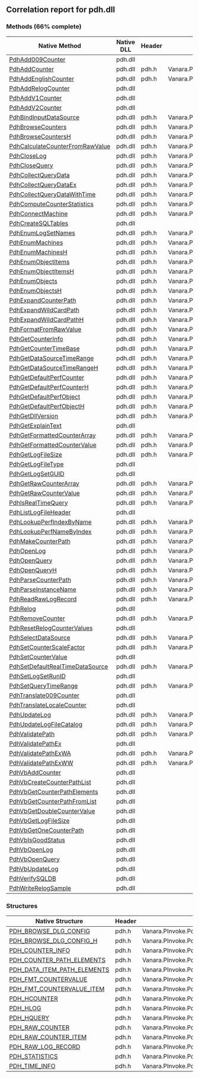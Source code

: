 ## Correlation report for pdh.dll  
### Methods (66% complete)  
Native Method | Native DLL | Header | Managed Method  
--- | --- | --- | ---  
[PdhAdd009Counter](https://www.google.com/search?num=5&q=PdhAdd009CounterA+site%3Amicrosoft.com) | pdh.dll |  |   
[PdhAddCounter](http://msdn2.microsoft.com/en-us/library/b8b9a332-ce28-46d4-92e2-91f9f6c24da5) | pdh.dll | pdh.h | Vanara.PInvoke.Pdh.PdhAddCounter  
[PdhAddEnglishCounter](http://msdn2.microsoft.com/en-us/library/6a94b40d-0105-4358-93e1-dae603a35cc4) | pdh.dll | pdh.h | Vanara.PInvoke.Pdh.PdhAddEnglishCounter  
[PdhAddRelogCounter](https://www.google.com/search?num=5&q=PdhAddRelogCounter+site%3Amicrosoft.com) | pdh.dll |  |   
[PdhAddV1Counter](https://www.google.com/search?num=5&q=PdhAddV1Counter+site%3Amicrosoft.com) | pdh.dll |  |   
[PdhAddV2Counter](https://www.google.com/search?num=5&q=PdhAddV2Counter+site%3Amicrosoft.com) | pdh.dll |  |   
[PdhBindInputDataSource](http://msdn2.microsoft.com/en-us/library/eaed9b28-eb09-4123-9317-5d3d50e2d77a) | pdh.dll | pdh.h | Vanara.PInvoke.Pdh.PdhBindInputDataSource  
[PdhBrowseCounters](http://msdn2.microsoft.com/en-us/library/4e9e4b20-a573-4f6d-97e8-63bcc675032b) | pdh.dll | pdh.h | Vanara.PInvoke.Pdh.PdhBrowseCounters  
[PdhBrowseCountersH](http://msdn2.microsoft.com/en-us/library/ab835bf8-1adc-463f-99c3-654a328af98a) | pdh.dll | pdh.h | Vanara.PInvoke.Pdh.PdhBrowseCountersH  
[PdhCalculateCounterFromRawValue](http://msdn2.microsoft.com/en-us/library/fd50b1fd-29b7-49a8-bbcc-4d7f0cbd7079) | pdh.dll | pdh.h | Vanara.PInvoke.Pdh.PdhCalculateCounterFromRawValue  
[PdhCloseLog](http://msdn2.microsoft.com/en-us/library/74039bdf-d1b5-41ba-aa4e-4779ce0dd02a) | pdh.dll | pdh.h | Vanara.PInvoke.Pdh.PdhCloseLog  
[PdhCloseQuery](http://msdn2.microsoft.com/en-us/library/af0fb9f4-3999-48fa-88d7-aa59b5caed75) | pdh.dll | pdh.h | Vanara.PInvoke.Pdh.PdhCloseQuery  
[PdhCollectQueryData](http://msdn2.microsoft.com/en-us/library/1d83325b-8deb-4731-9df4-6201da292cdc) | pdh.dll | pdh.h | Vanara.PInvoke.Pdh.PdhCollectQueryData  
[PdhCollectQueryDataEx](http://msdn2.microsoft.com/en-us/library/3fa1d193-03d0-44d8-a32b-b7754594d0ca) | pdh.dll | pdh.h | Vanara.PInvoke.Pdh.PdhCollectQueryDataEx  
[PdhCollectQueryDataWithTime](http://msdn2.microsoft.com/en-us/library/2c47c690-0748-4ed4-a138-894d45c72581) | pdh.dll | pdh.h | Vanara.PInvoke.Pdh.PdhCollectQueryDataWithTime  
[PdhComputeCounterStatistics](http://msdn2.microsoft.com/en-us/library/a986ae6c-88ee-4a03-9077-3d286157b9d1) | pdh.dll | pdh.h | Vanara.PInvoke.Pdh.PdhComputeCounterStatistics  
[PdhConnectMachine](http://msdn2.microsoft.com/en-us/library/8f8b4651-b550-4b34-bb2f-d2497c56b572) | pdh.dll | pdh.h | Vanara.PInvoke.Pdh.PdhConnectMachine  
[PdhCreateSQLTables](https://www.google.com/search?num=5&q=PdhCreateSQLTablesA+site%3Amicrosoft.com) | pdh.dll |  |   
[PdhEnumLogSetNames](http://msdn2.microsoft.com/en-us/library/c74cc8a6-915b-40ed-a88b-bc2147215d52) | pdh.dll | pdh.h | Vanara.PInvoke.Pdh.PdhEnumLogSetNames  
[PdhEnumMachines](http://msdn2.microsoft.com/en-us/library/77584d3b-3ba5-4288-b730-be2458f4fc1c) | pdh.dll | pdh.h | Vanara.PInvoke.Pdh.PdhEnumMachines  
[PdhEnumMachinesH](http://msdn2.microsoft.com/en-us/library/7e8dc113-76a7-4a7a-bbad-1a4387831501) | pdh.dll | pdh.h | Vanara.PInvoke.Pdh.PdhEnumMachinesH  
[PdhEnumObjectItems](http://msdn2.microsoft.com/en-us/library/b3efdd31-44e6-47ff-bd0e-d31451c32818) | pdh.dll | pdh.h | Vanara.PInvoke.Pdh.PdhEnumObjectItems  
[PdhEnumObjectItemsH](http://msdn2.microsoft.com/en-us/library/2cea7d0a-cea2-4fee-a087-37663de254e9) | pdh.dll | pdh.h | Vanara.PInvoke.Pdh.PdhEnumObjectItemsH  
[PdhEnumObjects](http://msdn2.microsoft.com/en-us/library/dfa4b10f-5134-4620-a6b0-0fa2c13a33ec) | pdh.dll | pdh.h | Vanara.PInvoke.Pdh.PdhEnumObjects  
[PdhEnumObjectsH](http://msdn2.microsoft.com/en-us/library/8f68a7a8-cc56-4f7f-a86f-4b439738808d) | pdh.dll | pdh.h | Vanara.PInvoke.Pdh.PdhEnumObjectsH  
[PdhExpandCounterPath](http://msdn2.microsoft.com/en-us/library/d90954ab-ec2f-42fd-90b7-66f59f3d1115) | pdh.dll | pdh.h | Vanara.PInvoke.Pdh.PdhExpandCounterPath  
[PdhExpandWildCardPath](http://msdn2.microsoft.com/en-us/library/415da310-de56-4d58-8959-231426867526) | pdh.dll | pdh.h | Vanara.PInvoke.Pdh.PdhExpandWildCardPath  
[PdhExpandWildCardPathH](http://msdn2.microsoft.com/en-us/library/d7d13beb-02ab-4204-808e-d395197f09e1) | pdh.dll | pdh.h | Vanara.PInvoke.Pdh.PdhExpandWildCardPathH  
[PdhFormatFromRawValue](http://msdn2.microsoft.com/en-us/library/13027af4-2e76-4c2f-88e8-a2554a16fae3) | pdh.dll | pdh.h | Vanara.PInvoke.Pdh.PdhFormatFromRawValue  
[PdhGetCounterInfo](http://msdn2.microsoft.com/en-us/library/12e1a194-5418-4c2a-9853-ef2d2c666893) | pdh.dll | pdh.h | Vanara.PInvoke.Pdh.PdhGetCounterInfo  
[PdhGetCounterTimeBase](http://msdn2.microsoft.com/en-us/library/b034c00e-50f1-46af-aebc-0cb968c0b737) | pdh.dll | pdh.h | Vanara.PInvoke.Pdh.PdhGetCounterTimeBase  
[PdhGetDataSourceTimeRange](http://msdn2.microsoft.com/en-us/library/142ee829-7f1c-4b97-859c-670f7058dfa1) | pdh.dll | pdh.h | Vanara.PInvoke.Pdh.PdhGetDataSourceTimeRange  
[PdhGetDataSourceTimeRangeH](http://msdn2.microsoft.com/en-us/library/55cfef46-999d-43fa-9b09-9d8916fbf755) | pdh.dll | pdh.h | Vanara.PInvoke.Pdh.PdhGetDataSourceTimeRangeH  
[PdhGetDefaultPerfCounter](http://msdn2.microsoft.com/en-us/library/0eb78071-3496-40e9-91b0-3c06547c88d5) | pdh.dll | pdh.h | Vanara.PInvoke.Pdh.PdhGetDefaultPerfCounter  
[PdhGetDefaultPerfCounterH](http://msdn2.microsoft.com/en-us/library/d1b3de9a-99ab-4339-8e9f-906f5a5d291d) | pdh.dll | pdh.h | Vanara.PInvoke.Pdh.PdhGetDefaultPerfCounterH  
[PdhGetDefaultPerfObject](http://msdn2.microsoft.com/en-us/library/7c6d4d82-8b60-4422-8108-8ac10f254278) | pdh.dll | pdh.h | Vanara.PInvoke.Pdh.PdhGetDefaultPerfObject  
[PdhGetDefaultPerfObjectH](http://msdn2.microsoft.com/en-us/library/4950d5b7-3a6f-410d-830f-7868aa84f6d5) | pdh.dll | pdh.h | Vanara.PInvoke.Pdh.PdhGetDefaultPerfObjectH  
[PdhGetDllVersion](http://msdn2.microsoft.com/en-us/library/09c9ecf6-43e0-480c-b607-537632b56576) | pdh.dll | pdh.h | Vanara.PInvoke.Pdh.PdhGetDllVersion  
[PdhGetExplainText](https://www.google.com/search?num=5&q=PdhGetExplainText+site%3Amicrosoft.com) | pdh.dll |  |   
[PdhGetFormattedCounterArray](http://msdn2.microsoft.com/en-us/library/0f388c7e-d0c8-461d-908c-48af92166996) | pdh.dll | pdh.h | Vanara.PInvoke.Pdh.PdhGetFormattedCounterArray  
[PdhGetFormattedCounterValue](http://msdn2.microsoft.com/en-us/library/cd104b26-1498-4f95-a411-97d868b43836) | pdh.dll | pdh.h | Vanara.PInvoke.Pdh.PdhGetFormattedCounterValue  
[PdhGetLogFileSize](http://msdn2.microsoft.com/en-us/library/2bb94019-c664-4144-98b6-a0a545f7e4c1) | pdh.dll | pdh.h | Vanara.PInvoke.Pdh.PdhGetLogFileSize  
[PdhGetLogFileType](https://www.google.com/search?num=5&q=PdhGetLogFileTypeA+site%3Amicrosoft.com) | pdh.dll |  |   
[PdhGetLogSetGUID](https://www.google.com/search?num=5&q=PdhGetLogSetGUID+site%3Amicrosoft.com) | pdh.dll |  |   
[PdhGetRawCounterArray](http://msdn2.microsoft.com/en-us/library/03b30d08-6901-45cd-bd6d-d2672eb0f914) | pdh.dll | pdh.h | Vanara.PInvoke.Pdh.PdhGetRawCounterArray  
[PdhGetRawCounterValue](http://msdn2.microsoft.com/en-us/library/bb246c82-8748-4e2f-9f44-a206199aff90) | pdh.dll | pdh.h | Vanara.PInvoke.Pdh.PdhGetRawCounterValue  
[PdhIsRealTimeQuery](http://msdn2.microsoft.com/en-us/library/4f6b2d8d-3a0f-4346-8b8e-a7aea11fbc40) | pdh.dll | pdh.h | Vanara.PInvoke.Pdh.PdhIsRealTimeQuery  
[PdhListLogFileHeader](https://www.google.com/search?num=5&q=PdhListLogFileHeaderA+site%3Amicrosoft.com) | pdh.dll |  |   
[PdhLookupPerfIndexByName](http://msdn2.microsoft.com/en-us/library/b8530bf3-0a9b-49c2-9494-4dca14cd57ef) | pdh.dll | pdh.h | Vanara.PInvoke.Pdh.PdhLookupPerfIndexByName  
[PdhLookupPerfNameByIndex](http://msdn2.microsoft.com/en-us/library/6d5e1465-296b-4d8c-b0cb-aefdffb8539e) | pdh.dll | pdh.h | Vanara.PInvoke.Pdh.PdhLookupPerfNameByIndex  
[PdhMakeCounterPath](http://msdn2.microsoft.com/en-us/library/f2dc5f77-9f9e-4290-95fa-ce2f1e81fc69) | pdh.dll | pdh.h | Vanara.PInvoke.Pdh.PdhMakeCounterPath  
[PdhOpenLog](http://msdn2.microsoft.com/en-us/library/a8457959-af3a-497f-91ca-0876cbb552cc) | pdh.dll | pdh.h | Vanara.PInvoke.Pdh.PdhOpenLog  
[PdhOpenQuery](https://www.google.com/search?num=5&q=PdhOpenQuery+site%3Amicrosoft.com) | pdh.dll | pdh.h | Vanara.PInvoke.Pdh.PdhOpenQuery  
[PdhOpenQueryH](http://msdn2.microsoft.com/en-us/library/068c55da-d7e0-4111-91c8-a2bbd676f99d) | pdh.dll | pdh.h | Vanara.PInvoke.Pdh.PdhOpenQueryH  
[PdhParseCounterPath](http://msdn2.microsoft.com/en-us/library/760b94e9-88df-4f7d-92e9-333d682779f6) | pdh.dll | pdh.h | Vanara.PInvoke.Pdh.PdhParseCounterPath  
[PdhParseInstanceName](http://msdn2.microsoft.com/en-us/library/8304ecee-5141-450a-be11-838b9f52413b) | pdh.dll | pdh.h | Vanara.PInvoke.Pdh.PdhParseInstanceName  
[PdhReadRawLogRecord](http://msdn2.microsoft.com/en-us/library/fb93b6ea-ca31-4ff1-a553-b02388be8b72) | pdh.dll | pdh.h | Vanara.PInvoke.Pdh.PdhReadRawLogRecord  
[PdhRelog](https://www.google.com/search?num=5&q=PdhRelogA+site%3Amicrosoft.com) | pdh.dll |  |   
[PdhRemoveCounter](http://msdn2.microsoft.com/en-us/library/adf9c7bd-47d6-489a-88fc-954fdf127ce8) | pdh.dll | pdh.h | Vanara.PInvoke.Pdh.PdhRemoveCounter  
[PdhResetRelogCounterValues](https://www.google.com/search?num=5&q=PdhResetRelogCounterValues+site%3Amicrosoft.com) | pdh.dll |  |   
[PdhSelectDataSource](http://msdn2.microsoft.com/en-us/library/211d4504-e1f9-48a0-8ddd-613f2f183c59) | pdh.dll | pdh.h | Vanara.PInvoke.Pdh.PdhSelectDataSource  
[PdhSetCounterScaleFactor](http://msdn2.microsoft.com/en-us/library/6db99e03-0b03-4c1c-b82a-2982b52746db) | pdh.dll | pdh.h | Vanara.PInvoke.Pdh.PdhSetCounterScaleFactor  
[PdhSetCounterValue](https://www.google.com/search?num=5&q=PdhSetCounterValue+site%3Amicrosoft.com) | pdh.dll |  |   
[PdhSetDefaultRealTimeDataSource](http://msdn2.microsoft.com/en-us/library/5a46ac26-c1a1-40c1-a328-688e0b394e18) | pdh.dll | pdh.h | Vanara.PInvoke.Pdh.PdhSetDefaultRealTimeDataSource  
[PdhSetLogSetRunID](https://www.google.com/search?num=5&q=PdhSetLogSetRunID+site%3Amicrosoft.com) | pdh.dll |  |   
[PdhSetQueryTimeRange](http://msdn2.microsoft.com/en-us/library/ed0e100e-9f82-48c0-b4bb-72820c5eeaa8) | pdh.dll | pdh.h | Vanara.PInvoke.Pdh.PdhSetQueryTimeRange  
[PdhTranslate009Counter](https://www.google.com/search?num=5&q=PdhTranslate009CounterA+site%3Amicrosoft.com) | pdh.dll |  |   
[PdhTranslateLocaleCounter](https://www.google.com/search?num=5&q=PdhTranslateLocaleCounterA+site%3Amicrosoft.com) | pdh.dll |  |   
[PdhUpdateLog](http://msdn2.microsoft.com/en-us/library/b2052275-6944-41f4-92ac-38967ed270f3) | pdh.dll | pdh.h | Vanara.PInvoke.Pdh.PdhUpdateLog  
[PdhUpdateLogFileCatalog](http://msdn2.microsoft.com/en-us/library/e8aa8462-48f1-4ccd-8c41-a7358975e056) | pdh.dll | pdh.h | Vanara.PInvoke.Pdh.PdhUpdateLogFileCatalog  
[PdhValidatePath](http://msdn2.microsoft.com/en-us/library/9248e63c-2672-466f-85f5-46f26e31dc75) | pdh.dll | pdh.h | Vanara.PInvoke.Pdh.PdhValidatePath  
[PdhValidatePathEx](https://www.google.com/search?num=5&q=PdhValidatePathExA+site%3Amicrosoft.com) | pdh.dll |  |   
[PdhValidatePathExWA](http://msdn2.microsoft.com/en-us/library/e6b52af7-7276-4565-aa61-73899796a13c) | pdh.dll | pdh.h | Vanara.PInvoke.Pdh.PdhValidatePathExW  
[PdhValidatePathExWW](http://msdn2.microsoft.com/en-us/library/e6b52af7-7276-4565-aa61-73899796a13c) | pdh.dll | pdh.h | Vanara.PInvoke.Pdh.PdhValidatePathExW  
[PdhVbAddCounter](https://www.google.com/search?num=5&q=PdhVbAddCounter+site%3Amicrosoft.com) | pdh.dll |  |   
[PdhVbCreateCounterPathList](https://www.google.com/search?num=5&q=PdhVbCreateCounterPathList+site%3Amicrosoft.com) | pdh.dll |  |   
[PdhVbGetCounterPathElements](https://www.google.com/search?num=5&q=PdhVbGetCounterPathElements+site%3Amicrosoft.com) | pdh.dll |  |   
[PdhVbGetCounterPathFromList](https://www.google.com/search?num=5&q=PdhVbGetCounterPathFromList+site%3Amicrosoft.com) | pdh.dll |  |   
[PdhVbGetDoubleCounterValue](https://www.google.com/search?num=5&q=PdhVbGetDoubleCounterValue+site%3Amicrosoft.com) | pdh.dll |  |   
[PdhVbGetLogFileSize](https://www.google.com/search?num=5&q=PdhVbGetLogFileSize+site%3Amicrosoft.com) | pdh.dll |  |   
[PdhVbGetOneCounterPath](https://www.google.com/search?num=5&q=PdhVbGetOneCounterPath+site%3Amicrosoft.com) | pdh.dll |  |   
[PdhVbIsGoodStatus](https://www.google.com/search?num=5&q=PdhVbIsGoodStatus+site%3Amicrosoft.com) | pdh.dll |  |   
[PdhVbOpenLog](https://www.google.com/search?num=5&q=PdhVbOpenLog+site%3Amicrosoft.com) | pdh.dll |  |   
[PdhVbOpenQuery](https://www.google.com/search?num=5&q=PdhVbOpenQuery+site%3Amicrosoft.com) | pdh.dll |  |   
[PdhVbUpdateLog](https://www.google.com/search?num=5&q=PdhVbUpdateLog+site%3Amicrosoft.com) | pdh.dll |  |   
[PdhVerifySQLDB](https://www.google.com/search?num=5&q=PdhVerifySQLDBA+site%3Amicrosoft.com) | pdh.dll |  |   
[PdhWriteRelogSample](https://www.google.com/search?num=5&q=PdhWriteRelogSample+site%3Amicrosoft.com) | pdh.dll |  |   
### Structures  
Native Structure | Header | Managed Structure  
--- | --- | ---  
[PDH_BROWSE_DLG_CONFIG](http://msdn2.microsoft.com/en-us/library/8e045e0b-c157-4527-902c-6096c7922642) | pdh.h | Vanara.PInvoke.Pdh+PDH_BROWSE_DLG_CONFIG  
[PDH_BROWSE_DLG_CONFIG_H](http://msdn2.microsoft.com/en-us/library/db30ff94-3238-45a0-a78e-8b3cd00ec79c) | pdh.h | Vanara.PInvoke.Pdh+PDH_BROWSE_DLG_CONFIG_H  
[PDH_COUNTER_INFO](http://msdn2.microsoft.com/en-us/library/c9ede50e-85de-4a68-b539-54285c2599cb) | pdh.h | Vanara.PInvoke.Pdh+PDH_COUNTER_INFO  
[PDH_COUNTER_PATH_ELEMENTS](http://msdn2.microsoft.com/en-us/library/ffa2a076-7267-406b-8eed-4a49504a7ad6) | pdh.h | Vanara.PInvoke.Pdh+PDH_COUNTER_PATH_ELEMENTS  
[PDH_DATA_ITEM_PATH_ELEMENTS](http://msdn2.microsoft.com/en-us/library/7d80d9ac-0123-4743-93a2-fa9d609d81b2) | pdh.h | Vanara.PInvoke.Pdh+PDH_DATA_ITEM_PATH_ELEMENTS  
[PDH_FMT_COUNTERVALUE](http://msdn2.microsoft.com/en-us/library/68ccd722-94d2-4610-ba64-f51318f5436e) | pdh.h | Vanara.PInvoke.Pdh+PDH_FMT_COUNTERVALUE  
[PDH_FMT_COUNTERVALUE_ITEM](http://msdn2.microsoft.com/en-us/library/d3bc6ad3-0cab-4843-ae1d-5f384948a1ea) | pdh.h | Vanara.PInvoke.Pdh+PDH_FMT_COUNTERVALUE_ITEM  
[PDH_HCOUNTER](https://www.google.com/search?num=5&q=PDH_HCOUNTER+site%3Amicrosoft.com) | pdh.h | Vanara.PInvoke.Pdh+PDH_HCOUNTER  
[PDH_HLOG](https://www.google.com/search?num=5&q=PDH_HLOG+site%3Amicrosoft.com) | pdh.h | Vanara.PInvoke.Pdh+PDH_HLOG  
[PDH_HQUERY](https://www.google.com/search?num=5&q=PDH_HQUERY+site%3Amicrosoft.com) | pdh.h | Vanara.PInvoke.Pdh+PDH_HQUERY  
[PDH_RAW_COUNTER](http://msdn2.microsoft.com/en-us/library/237a3c82-0ab4-45cb-bd93-2f308178c573) | pdh.h | Vanara.PInvoke.Pdh+PDH_RAW_COUNTER  
[PDH_RAW_COUNTER_ITEM](http://msdn2.microsoft.com/en-us/library/602e0d44-3551-4a26-a5b7-8f7015131f9a) | pdh.h | Vanara.PInvoke.Pdh+PDH_RAW_COUNTER_ITEM  
[PDH_RAW_LOG_RECORD](http://msdn2.microsoft.com/en-us/library/ae96515f-ea3f-4578-a249-fb8f41cdfa69) | pdh.h | Vanara.PInvoke.Pdh+PDH_RAW_LOG_RECORD  
[PDH_STATISTICS](http://msdn2.microsoft.com/en-us/library/a1daedfd-55f6-418e-b71f-8334cb628d98) | pdh.h | Vanara.PInvoke.Pdh+PDH_STATISTICS  
[PDH_TIME_INFO](http://msdn2.microsoft.com/en-us/library/a747f288-8d6c-401c-a927-a61ffea3d423) | pdh.h | Vanara.PInvoke.Pdh+PDH_TIME_INFO  
